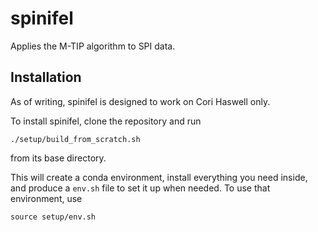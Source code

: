 # spinifel
Applies the M-TIP algorithm to SPI data.

## Installation
As of writing, spinifel is designed to work on Cori Haswell only.

To install spinifel, clone the repository and run
```
./setup/build_from_scratch.sh
```
from its base directory.

This will create a conda environment, install everything you need inside, and produce a `env.sh` file to set it up when needed.
To use that environment, use
```
source setup/env.sh
```
